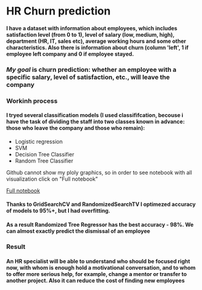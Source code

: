 <h1> HR Churn prediction </h1>
<p> </p>
<h4>I have a dataset with information about employees, which includes satisfaction level (from 0 to 1), level of salary (low, medium, high), department (HR, IT, sales etc), average working hours and some other characteristics. Also there is information about churn (column 'left', 1 if employee left company and 0 if employee stayed. </h4>
<h3> <i> My goal </i> is churn prediction: whether an employee with a specific salary, level of satisfaction, etc., will leave the company </h3>
<p></p>
<h3> Workinh process </h3>
<h4> I tryed several classification models (I used classififcation, becouse i have the task of dividing the staff into two classes known in advance: those who leave the company and those who remain): </h4>
<ul>
  <li> Logistic regression</li>
  <li> SVM </li>
  <li> Decision Tree Classifier </li>
  <li> Random Tree Classifier </li>
 </ul>
 <p> Github cannot show my ploly graphics, so in order to see notebook with all visualization click on "Full notebook" </p>
 <a href='https://nbviewer.jupyter.org/github/evitushkaa/HR-churn_prediction/blob/master/hr_churn_predict.ipynb'> Full notebook </a>
 <h4> Thanks to GridSearchCV and RandomizedSearchTV I optimezed accuracy of models to 95%+, but I had overfitting.</h4>
 <h4> <b> As a result </b> Randomized Tree Regressor has the best accuracy - 98%. We can almost exactly predict the dismissal of an employee </h4>
 <h3> Result </h3>
 <h4>An HR specialist will be able to understand who should be focused right now, with whom is enough hold a motivational conversation, and to whom to offer more serious help, for example, change a mentor or transfer to another project. Also it can reduce the cost of finding new employees</h4>
 
